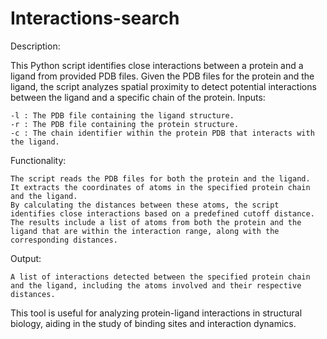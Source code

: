 # Interactions-search
Description:

This Python script identifies close interactions between a protein and a ligand from provided PDB files. Given the PDB files for the protein and the ligand, the script analyzes spatial proximity to detect potential interactions between the ligand and a specific chain of the protein.
Inputs:

    -l : The PDB file containing the ligand structure.
    -r : The PDB file containing the protein structure.
    -c : The chain identifier within the protein PDB that interacts with the ligand.

Functionality:

    The script reads the PDB files for both the protein and the ligand.
    It extracts the coordinates of atoms in the specified protein chain and the ligand.
    By calculating the distances between these atoms, the script identifies close interactions based on a predefined cutoff distance.
    The results include a list of atoms from both the protein and the ligand that are within the interaction range, along with the corresponding distances.

Output:

    A list of interactions detected between the specified protein chain and the ligand, including the atoms involved and their respective distances.

This tool is useful for analyzing protein-ligand interactions in structural biology, aiding in the study of binding sites and interaction dynamics.
